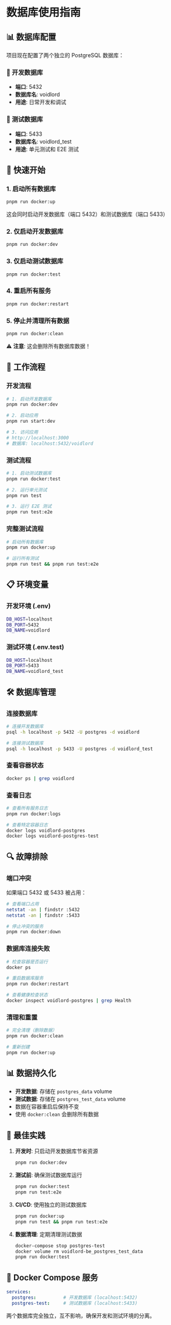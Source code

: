 # 数据库使用指南

## 📊 数据库配置

项目现在配置了两个独立的 PostgreSQL 数据库：

### 🔧 开发数据库
- **端口**: 5432
- **数据库名**: voidlord
- **用途**: 日常开发和调试

### 🧪 测试数据库
- **端口**: 5433
- **数据库名**: voidlord_test
- **用途**: 单元测试和 E2E 测试

## 🚀 快速开始

### 1. 启动所有数据库
```bash
pnpm run docker:up
```
这会同时启动开发数据库（端口 5432）和测试数据库（端口 5433）

### 2. 仅启动开发数据库
```bash
pnpm run docker:dev
```

### 3. 仅启动测试数据库
```bash
pnpm run docker:test
```

### 4. 重启所有服务
```bash
pnpm run docker:restart
```

### 5. 停止并清理所有数据
```bash
pnpm run docker:clean
```
⚠️ **注意**: 这会删除所有数据库数据！

## 🔄 工作流程

### 开发流程
```bash
# 1. 启动开发数据库
pnpm run docker:dev

# 2. 启动应用
pnpm run start:dev

# 3. 访问应用
# http://localhost:3000
# 数据库: localhost:5432/voidlord
```

### 测试流程
```bash
# 1. 启动测试数据库
pnpm run docker:test

# 2. 运行单元测试
pnpm run test

# 3. 运行 E2E 测试
pnpm run test:e2e
```

### 完整测试流程
```bash
# 启动所有数据库
pnpm run docker:up

# 运行所有测试
pnpm run test && pnpm run test:e2e
```

## 📋 环境变量

### 开发环境 (.env)
```bash
DB_HOST=localhost
DB_PORT=5432
DB_NAME=voidlord
```

### 测试环境 (.env.test)
```bash
DB_HOST=localhost
DB_PORT=5433
DB_NAME=voidlord_test
```

## 🛠️ 数据库管理

### 连接数据库
```bash
# 连接开发数据库
psql -h localhost -p 5432 -U postgres -d voidlord

# 连接测试数据库
psql -h localhost -p 5433 -U postgres -d voidlord_test
```

### 查看容器状态
```bash
docker ps | grep voidlord
```

### 查看日志
```bash
# 查看所有服务日志
pnpm run docker:logs

# 查看特定容器日志
docker logs voidlord-postgres
docker logs voidlord-postgres-test
```

## 🔍 故障排除

### 端口冲突
如果端口 5432 或 5433 被占用：
```bash
# 查看端口占用
netstat -an | findstr :5432
netstat -an | findstr :5433

# 停止冲突的服务
pnpm run docker:down
```

### 数据库连接失败
```bash
# 检查容器是否运行
docker ps

# 重启数据库服务
pnpm run docker:restart

# 查看健康检查状态
docker inspect voidlord-postgres | grep Health
```

### 清理和重置
```bash
# 完全清理（删除数据）
pnpm run docker:clean

# 重新创建
pnpm run docker:up
```

## 📊 数据持久化

- **开发数据**: 存储在 `postgres_data` volume
- **测试数据**: 存储在 `postgres_test_data` volume
- 数据在容器重启后保持不变
- 使用 `docker:clean` 会删除所有数据

## 🎯 最佳实践

1. **开发时**: 只启动开发数据库节省资源
   ```bash
   pnpm run docker:dev
   ```

2. **测试前**: 确保测试数据库运行
   ```bash
   pnpm run docker:test
   pnpm run test:e2e
   ```

3. **CI/CD**: 使用独立的测试数据库
   ```bash
   pnpm run docker:up
   pnpm run test && pnpm run test:e2e
   ```

4. **数据清理**: 定期清理测试数据
   ```bash
   docker-compose stop postgres-test
   docker volume rm voidlord-be_postgres_test_data
   pnpm run docker:test
   ```

## 🔧 Docker Compose 服务

```yaml
services:
  postgres:          # 开发数据库 (localhost:5432)
  postgres-test:     # 测试数据库 (localhost:5433)
```

两个数据库完全独立，互不影响，确保开发和测试环境的分离。
